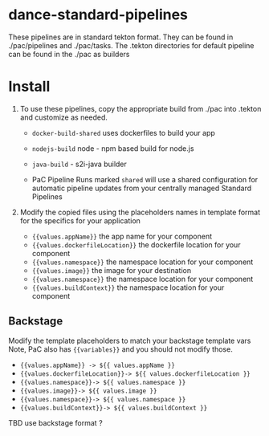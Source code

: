 # dance-standard-pipelines

These pipelines are in standard tekton format. They can be found in ./pac/pipelines and ./pac/tasks.
The .tekton directories for default pipeline can be found in the ./pac as builders

# Install 

1. To use these pipelines, copy the appropriate build from ./pac into .tekton and customize as needed.

    - `docker-build-shared` uses dockerfiles to build your app 
    - `nodejs-build` node - npm based build for node.js 
    - `java-build` -  s2i-java builder
  
    - PaC Pipeline Runs marked `shared` will use a shared configuration for automatic pipeline updates from your centrally managed Standard Pipelines

3. Modify the copied files using the placeholders names in template format for the specifics for your application

   - `{{values.appName}}`  the app name for your component 
   - `{{values.dockerfileLocation}}`  the dockerfile location for your component
   - `{{values.namespace}}`  the namespace location for your component
   - `{{values.image}}`  the image for your destination 
   - `{{values.namespace}}`  the namespace location for your component
   - `{{values.buildContext}}`  the namespace location for your component
    

## Backstage
Modify the template placeholders to match your backstage template vars  
Note, PaC also has `{{variables}}` and you should not modify those. 

   - `{{values.appName}} -> ${{ values.appName }}`   
   - `{{values.dockerfileLocation}}-> ${{ values.dockerfileLocation }} `  
   - `{{values.namespace}}-> ${{ values.namespace }} ` 
   - `{{values.image}}-> ${{ values.image }} ` 
   - `{{values.namespace}}-> ${{ values.namespace }} ` 
   - `{{values.buildContext}}-> ${{ values.buildContext }} `   

 TBD use backstage format ?

